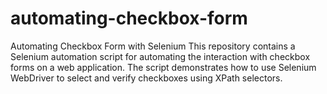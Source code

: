 # automating-checkbox-form
Automating Checkbox Form with Selenium This repository contains a Selenium automation script for automating the interaction with checkbox forms on a web application. The script demonstrates how to use Selenium WebDriver to select and verify checkboxes using XPath selectors.
